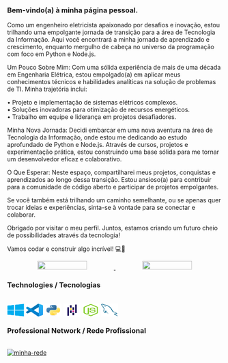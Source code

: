### Bem-vindo(a) à minha página pessoal. ###
Como um engenheiro eletricista apaixonado por desafios e inovação, estou trilhando uma empolgante jornada de transição para a área de Tecnologia da Informação. Aqui você encontrará a minha jornada de aprendizado e crescimento, enquanto mergulho de cabeça no universo da programação com foco em Python e Node.js.

Um Pouco Sobre Mim:
Com uma sólida experiência de mais de uma década em Engenharia Elétrica, estou empolgado(a) em aplicar meus conhecimentos técnicos e habilidades analíticas na solução de problemas de TI. Minha trajetória inclui:

• Projeto e implementação de sistemas elétricos complexos. <br>
• Soluções inovadoras para otimização de recursos energéticos. <br>
• Trabalho em equipe e liderança em projetos desafiadores. <br>

Minha Nova Jornada:
Decidi embarcar em uma nova aventura na área de Tecnologia da Informação, onde estou me dedicando ao estudo aprofundado de Python e Node.js. Através de cursos, projetos e experimentação prática, estou construindo uma base sólida para me tornar um desenvolvedor eficaz e colaborativo.

O Que Esperar:
Neste espaço, compartilharei meus projetos, conquistas e aprendizados ao longo dessa transição. Estou ansioso(a) para contribuir para a comunidade de código aberto e participar de projetos empolgantes.

Se você também está trilhando um caminho semelhante, ou se apenas quer trocar ideias e experiências, sinta-se à vontade para se conectar e colaborar.

Obrigado por visitar o meu perfil. Juntos, estamos criando um futuro cheio de possibilidades através da tecnologia!

Vamos codar e construir algo incrível! 💻🚀


<div align="center" dir="auto">
  <a href="https://github.com/leonardospcosta">
  <img height="48%" img width="48%" src="https://github-readme-stats.vercel.app/api?username=leonardospcosta&amp;show_icons=true&amp;theme=dracula&amp;include_all_commits=true&amp;count_private=true">
  <img height="48%" img width="48%" src="https://github-readme-stats.vercel.app/api/top-langs/?username=leonardospcosta&amp;layout=compact&amp;langs_count=7&amp;theme=dracula">
  </a>
</div>

### Technologies / Tecnologias ###
<div dir="auto">
  <br>
  <a target="_blank" rel="noopener noreferrer nofollow" href="https://raw.githubusercontent.com/devicons/devicon/master/icons/windows8/windows8-original.svg"><img align="center" alt="Windows" height="30" width="40" src="https://raw.githubusercontent.com/devicons/devicon/master/icons/windows8/windows8-original.svg" style="max-width: 100%;"></a>
 <a target="_blank" rel="noopener noreferrer nofollow" href="https://raw.githubusercontent.com/devicons/devicon/master/icons/vscode/vscode-original.svg"><img align="center" alt="Gustavo-VSCode" height="30" width="40" src="https://raw.githubusercontent.com/devicons/devicon/master/icons/vscode/vscode-original.svg" style="max-width: 100%;"></a>
  <a target="_blank" rel="noopener noreferrer nofollow" href="https://raw.githubusercontent.com/devicons/devicon/master/icons/python/python-original.svg"><img align="center" alt="Python" height="30" width="40" src="https://raw.githubusercontent.com/devicons/devicon/master/icons/python/python-original.svg" style="max-width: 100%;"></a>
  <a target="_blank" rel="noopener noreferrer nofollow" href="https://raw.githubusercontent.com/devicons/devicon/master/icons/pandas/pandas-original.svg"><img align="center" alt="Pandas" height="30" width="40" src="https://raw.githubusercontent.com/devicons/devicon/master/icons/pandas/pandas-original.svg" style="max-width: 100%;"></a>
  <a target="_blank" rel="noopener noreferrer nofollow" href="https://raw.githubusercontent.com/devicons/devicon/master/icons/nodejs/nodejs-original.svg"><img align="center" alt="Nodejs" height="30" width="40" src="https://raw.githubusercontent.com/devicons/devicon/master/icons/nodejs/nodejs-original.svg" style="max-width: 100%;"></a>
  <a target="_blank" rel="noopener noreferrer nofollow" href="https://raw.githubusercontent.com/devicons/devicon/master/icons/mysql/mysql-original.svg"><img align="center" alt="MySQL" height="30" width="40" src="https://raw.githubusercontent.com/devicons/devicon/master/icons/mysql/mysql-original.svg" style="max-width: 100%;"></a>
</br>
</div>

### Professional Network / Rede Profissional ###
<div dir="auto">
<br>
<a href="https://www.linkedin.com/in/leonardo-de-souza-pessanha-da-costa/" type=""> <img src="https://img.shields.io/badge/LinkedIn-0077B5?style=for-the-badge&logo=linkedin&logoColor=white" alt="minha-rede"/> </a>
</br>
</div>
